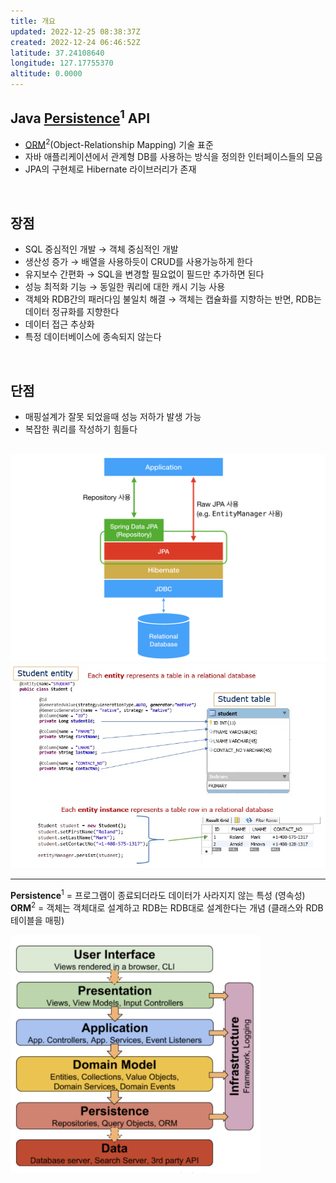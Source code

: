 ```yaml
---
title: 개요
updated: 2022-12-25 08:38:37Z
created: 2022-12-24 06:46:52Z
latitude: 37.24108640
longitude: 127.17755370
altitude: 0.0000
---
```


## Java <ins>Persistence</ins><sup>1</sup> API
- <ins>ORM</ins><sup>2</sup>(Object-Relationship Mapping) 기술 표준
- 자바 애플리케이션에서 관계형 DB를 사용하는 방식을 정의한 인터페이스들의 모음
- JPA의 구현체로 Hibernate 라이브러리가 존재
<br>

## 장점
- SQL 중심적인 개발 → 객체 중심적인 개발
- 생산성 증가 
 → 배열을 사용하듯이 CRUD를 사용가능하게 한다
- 유지보수 간편화 
  → SQL을 변경할 필요없이 필드만 추가하면 된다
- 성능 최적화 기능
 → 동일한 쿼리에 대한 캐시 기능 사용
- 객체와 RDB간의 패러다임 불일치 해결
 → 객체는 캡슐화를 지향하는 반면, RDB는 데이터 정규화를 지향한다
- 데이터 접근 추상화
- 특정 데이터베이스에 종속되지 않는다
<br>

## 단점
- 매핑설계가 잘못 되었을때 성능 저하가 발생 가능
- 복잡한 쿼리를 작성하기 힘들다
<br>

<img src="../../../../_resources/ec0e8276f26f474a4113a241fdc1c979.png" width="600"/>

<img src="../../../../_resources/c7a5e74970900986aab1e9e5c048a643.png" width="700"/>

---
**Persistence**<sup>1</sup> = 프로그램이 종료되더라도 데이터가 사라지지 않는 특성 (영속성)
**ORM**<sup>2</sup> = 객체는 객체대로 설계하고 RDB는 RDB대로 설계한다는 개념 (클래스와 RDB테이블을 매핑)

<img src="../../../../_resources/38a2b8dab5750561cd0dce5984f86924.png" width="400"/>
